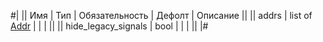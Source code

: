 
#|
|| Имя | Тип | Обязательность | Дефолт | Описание ||
|| addrs | list of [Addr](#Addr) |  |  |  ||
|| hide_legacy_signals | bool |  |  |  ||
|#